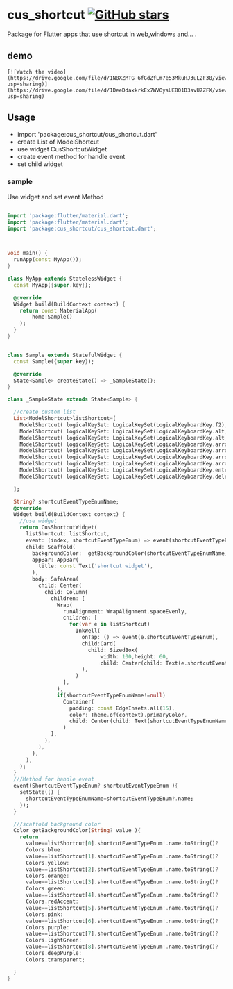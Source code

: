 # cus_shortcut [![GitHub stars](https://img.shields.io/github/stars/Alitaheri1374/cus_shortcut.svg)](https://github.com/Alitaheri1374/cus_shortcut)

Package for Flutter apps that use shortcut in web,windows and... .

## demo
    [![Watch the video](https://drive.google.com/file/d/1N8XZMTG_6fGdZfLm7e53MkuHJ3uL2F38/view?usp=sharing)](https://drive.google.com/file/d/1DeeDdaxkrkEx7WVOysUEB01D3svU7ZFX/view?usp=sharing)

## Usage
    
[//]: # (To use this package, follow the [installing guide]&#40;https://pub.dev/packages/cus_shortcut/install;.)
- import 'package:cus_shortcut/cus_shortcut.dart'
- create List of ModelShortcut
- use widget CusShortcutWidget
- create event method for handle event
- set child widget 
### sample

Use widget and set event Method 
 

```dart

import 'package:flutter/material.dart';
import 'package:flutter/material.dart'; 
import 'package:cus_shortcut/cus_shortcut.dart';



void main() {
  runApp(const MyApp());
}

class MyApp extends StatelessWidget {
  const MyApp({super.key});

  @override
  Widget build(BuildContext context) {
    return const MaterialApp(
        home:Sample()
    );
  }
}


class Sample extends StatefulWidget {
  const Sample({super.key});

  @override
  State<Sample> createState() => _SampleState();
}

class _SampleState extends State<Sample> {

  //create custom list
  List<ModelShortcut>listShortcut=[
    ModelShortcut( logicalKeySet: LogicalKeySet(LogicalKeyboardKey.f2),shortcutEventTypeEnum: ShortcutEventTypeEnum.f2),
    ModelShortcut( logicalKeySet: LogicalKeySet(LogicalKeyboardKey.alt,LogicalKeyboardKey.f6),shortcutEventTypeEnum: ShortcutEventTypeEnum.altF6),
    ModelShortcut( logicalKeySet: LogicalKeySet(LogicalKeyboardKey.alt,LogicalKeyboardKey.f5),shortcutEventTypeEnum: ShortcutEventTypeEnum.altF5),
    ModelShortcut( logicalKeySet: LogicalKeySet(LogicalKeyboardKey.arrowDown),shortcutEventTypeEnum: ShortcutEventTypeEnum.arrowDown),
    ModelShortcut( logicalKeySet: LogicalKeySet(LogicalKeyboardKey.arrowUp),shortcutEventTypeEnum: ShortcutEventTypeEnum.arrowUp),
    ModelShortcut( logicalKeySet: LogicalKeySet(LogicalKeyboardKey.arrowLeft),shortcutEventTypeEnum: ShortcutEventTypeEnum.arrowLeft),
    ModelShortcut( logicalKeySet: LogicalKeySet(LogicalKeyboardKey.arrowRight),shortcutEventTypeEnum: ShortcutEventTypeEnum.arrowRight),
    ModelShortcut( logicalKeySet: LogicalKeySet(LogicalKeyboardKey.enter),shortcutEventTypeEnum: ShortcutEventTypeEnum.enter),
    ModelShortcut( logicalKeySet: LogicalKeySet(LogicalKeyboardKey.delete),shortcutEventTypeEnum: ShortcutEventTypeEnum.delete),

  ];

  String? shortcutEventTypeEnumName;
  @override
  Widget build(BuildContext context) {
    //use widget
    return CusShortcutWidget(
      listShortcut: listShortcut,
      event: (index, shortcutEventTypeEnum) => event(shortcutEventTypeEnum),
      child: Scaffold(
        backgroundColor:  getBackgroundColor(shortcutEventTypeEnumName),
        appBar: AppBar(
          title: const Text('shortcut widget'),
        ),
        body: SafeArea(
          child: Center(
            child: Column(
              children: [
                Wrap(
                  runAlignment: WrapAlignment.spaceEvenly,
                  children: [
                    for(var e in listShortcut)
                      InkWell(
                        onTap: () => event(e.shortcutEventTypeEnum),
                        child:Card(
                          child: SizedBox(
                              width: 100,height: 60,
                              child: Center(child: Text(e.shortcutEventTypeEnum?.name??''))),
                        ),
                      )
                  ],
                ),
                if(shortcutEventTypeEnumName!=null)
                  Container(
                    padding: const EdgeInsets.all(15),
                    color: Theme.of(context).primaryColor,
                    child: Center(child: Text(shortcutEventTypeEnumName!),),
                  )
              ],
            ),
          ),
        ),
      ),
    );
  }
  ///Method for handle event
  event(ShortcutEventTypeEnum? shortcutEventTypeEnum ){
    setState(() {
      shortcutEventTypeEnumName=shortcutEventTypeEnum?.name;
    });
  }

  ///scaffold background color
  Color getBackgroundColor(String? value ){
    return
      value==listShortcut[0].shortcutEventTypeEnum!.name.toString()?
      Colors.blue:
      value==listShortcut[1].shortcutEventTypeEnum!.name.toString()?
      Colors.yellow:
      value==listShortcut[2].shortcutEventTypeEnum!.name.toString()?
      Colors.orange:
      value==listShortcut[3].shortcutEventTypeEnum!.name.toString()?
      Colors.green:
      value==listShortcut[4].shortcutEventTypeEnum!.name.toString()?
      Colors.redAccent:
      value==listShortcut[5].shortcutEventTypeEnum!.name.toString()?
      Colors.pink:
      value==listShortcut[6].shortcutEventTypeEnum!.name.toString()?
      Colors.purple:
      value==listShortcut[7].shortcutEventTypeEnum!.name.toString()?
      Colors.lightGreen:
      value==listShortcut[8].shortcutEventTypeEnum!.name.toString()?
      Colors.deepPurple:
      Colors.transparent;

  }
}


```
   